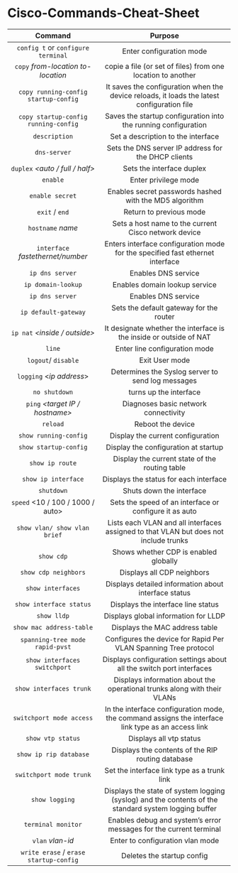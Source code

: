 # Cisco-Commands-Cheat-Sheet



| Command  | Purpose | 
|:----------:|:-------------:|
`config t` or `configure terminal` | Enter configuration mode
`copy` *from-location to-location* | copie a file (or set of files) from one location to another
`copy running-config startup-config` | It saves the configuration when the device reloads, it loads the latest configuration file
`copy startup-config running-config` | Saves the startup configuration into the running configuration
 `description` *<name-string>* | Set a description to the interface
 `dns-server` *<IP address>* | Sets the DNS server IP address for the DHCP clients
 `duplex` *<auto / full / half>* |	Sets the interface duplex
 `enable`| Enter privilege mode | 
 `enable secret` *<password>* | Enables secret passwords hashed with the MD5 algorithm
`exit` / `end` | Return to previous mode 
`hostname` *name* | Sets a host name to the current Cisco network device
`interface` *fastethernet/number* | Enters interface configuration mode for the specified fast ethernet interface
 `ip dns server` | Enables DNS service
 `ip domain-lookup` | Enables domain lookup service
 `ip dns server` | Enables DNS service
`ip default-gateway` *<ip address>* | Sets the default gateway for the router
 `ip nat` *<inside / outside>* | It designate whether the interface is the inside or outside of NAT
 `line` | Enter line configuration mode
`logout`/ `disable` | 	Exit User mode
 `logging` <*ip address*> | Determines the Syslog server to send log messages
 `no shutdown` | turns up the interface
 `ping` *<target IP / hostname>* | Diagnoses basic network connectivity
 `reload` | 	Reboot the device
`show running-config` | Display the current configuration
`show startup-config` | Display the configuration at startup
`show ip route` | Display the current state of the routing table
`show ip interface` | Displays the status for each interface
`shutdown` |  Shuts down the interface
 `speed` <10 / 100 / 1000 / auto> | Sets the speed of an interface or configure it as auto
 `show vlan/ show vlan brief` | Lists each VLAN and all interfaces assigned to that VLAN but does not include trunks
 `show cdp` | Shows whether CDP is enabled globally
 `show cdp neighbors` | 	Displays all CDP neighbors
 `show interfaces` | Displays detailed information about interface status
 `show interface status` | Displays the interface line status
 `show lldp` | Displays global information for LLDP
 `show mac address-table` | Displays the MAC address table
 `spanning-tree mode rapid-pvst` | Configures the device for Rapid Per VLAN Spanning Tree protocol
 `show interfaces switchport` | 	Displays configuration settings about all the switch port interfaces
 `show interfaces trunk` |  Displays information about the operational trunks along with their VLANs
 `switchport mode access` | 	In the interface configuration mode, the command assigns the interface link type as an access link
 `show vtp status` |  Displays all vtp status
 `show ip rip database` | Displays the contents of the RIP routing database
 `switchport mode trunk` |  Set the interface  link type as a trunk link 
 `show logging` |  Displays the state of system logging (syslog) and the contents of the standard system logging buffer
 `terminal monitor` | Enables debug and system’s error messages for the current terminal
 `vlan` *vlan-id* | Enter to configuration vlan mode
 `write erase` / `erase startup-config` | Deletes the startup config
